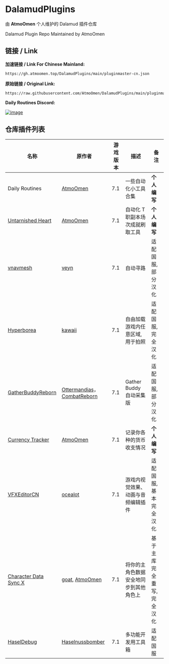 # DalamudPlugins
由 **AtmoOmen** 个人维护的 Dalamud 插件仓库

Dalamud Plugin Repo Maintained by AtmoOmen

## 链接 / Link

**加速链接 / Link For Chinese Mainland:**

```
https://gh.atmoomen.top/DalamudPlugins/main/pluginmaster-cn.json
```

**原始链接 / Original Link:**

```
https://raw.githubusercontent.com/AtmoOmen/DalamudPlugins/main/pluginmaster.json
```

**Daily Routines Discord:**

[![image](https://discordapp.com/api/guilds/1258981591124938762/embed.png?style=banner2)](https://discord.gg/dailyroutines)


## 仓库插件列表

| 名称      | 原作者      | 游戏版本 | 描述 | 备注 |
|----------|----------|----------|----------|----------|
| Daily Routines | [AtmoOmen](https://github.com/AtmoOmen) | 7.1 | 一些自动化小工具合集 | **个人编写** |
| [Untarnished Heart](https://github.com/AtmoOmen/UntarnishedHeart) | [AtmoOmen](https://github.com/AtmoOmen) | 7.1 | 自动化 T 职副本场次成就刷取工具 | **个人编写** |
| [vnavmesh](https://github.com/AtmoOmen/ffxiv_navmesh-cn) | [veyn](https://github.com/awgil) | 7.1 | 自动寻路 | 适配国服, 部分汉化 |
| [Hyperborea](https://github.com/AtmoOmen/Hyperborea) | [kawaii](https://github.com/kawaii) | 7.1 | 自由加载游戏内任意区域, 用于拍照 | 适配国服, 完全汉化 |
| [GatherBuddyReborn](https://github.com/AtmoOmen/GatherBuddyReborn) | [Ottermandias](https://github.com/Ottermandias)， [CombatReborn](https://github.com/FFXIV-CombatReborn) | 7.1 | Gather Buddy 自动采集版 | 适配国服, 部分汉化 |
| [Currency Tracker](https://github.com/AtmoOmen/CurrencyTracker) | [AtmoOmen](https://github.com/AtmoOmen) | 7.1 | 记录你各种的货币收支情况 | **个人编写** |
| [VFXEditorCN](https://github.com/AtmoOmen/VFXEditor-CN) | [ocealot](https://github.com/0ceal0t) | 7.1 | 游戏内视觉效果、动画与音频编辑插件 | 适配国服, 基本完全汉化 |
| [Character Data Sync X](https://github.com/AtmoOmen/Dalamud.CharacterSync) | [goat](https://github.com/goaaats), [AtmoOmen](https://github.com/AtmoOmen) | 7.1 | 将你的主角色数据安全地同步到其他角色上 | 基于主库完全重写, 完全汉化 |
| [HaselDebug](https://github.com/AtmoOmen/HaselDebug) | [Haselnussbomber](https://github.com/Haselnussbomber) | 7.1 | 多功能开发用工具箱 | 适配国服 |

